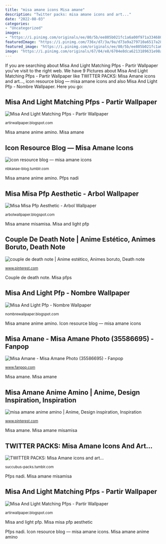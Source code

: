 ```yaml
---
title: "misa amane icons Misa amane"
description: "Twitter packs: misa amane icons and art..."
date: "2022-08-03"
categories:
- "Uncategorized"
images:
- "https://i.pinimg.com/originals/ee/80/5b/ee805b021fc1a6a00f971a334680313a.jpg"
featuredImage: "https://i.pinimg.com/736x/d7/3a/9a/d73a9a279710a6517a28185ae2ce3441.jpg"
featured_image: "https://i.pinimg.com/originals/ee/80/5b/ee805b021fc1a6a00f971a334680313a.jpg"
image: "https://i.pinimg.com/originals/67/04/e8/6704e8dca6213189631e98a3bb4369f7.jpg"
---
```


If you are searching about Misa And Light Matching Pfps - Partir Wallpaper you've visit to the right web. We have 9 Pictures about Misa And Light Matching Pfps - Partir Wallpaper like TWITTER PACKS: Misa Amane icons and art..., icon resource blog — misa amane icons and also Misa And Light Pfp - Nombre Wallpaper. Here you go:

## Misa And Light Matching Pfps - Partir Wallpaper

![Misa And Light Matching Pfps - Partir Wallpaper](https://i.pinimg.com/originals/17/5d/8a/175d8aebc912ad11ac414732f3aa5453.jpg "Misa misa pfp aesthetic")

<small>artirwallpaper.blogspot.com</small>

Misa amane anime amino. Misa amane

## Icon Resource Blog — Misa Amane Icons

![icon resource blog — misa amane icons](https://64.media.tumblr.com/b5f0bf22dc8c11210beae0b0fafdd8af/tumblr_onflw4qf001vbnv49o5_400.jpg "Misa and light matching pfps")

<small>nbkanae-blog.tumblr.com</small>

Misa amane anime amino. Pfps nadi

## Misa Misa Pfp Aesthetic - Arbol Wallpaper

![Misa Misa Pfp Aesthetic - Arbol Wallpaper](https://i.pinimg.com/originals/ee/80/5b/ee805b021fc1a6a00f971a334680313a.jpg "Misa amane misamisa")

<small>arbolwallpaper.blogspot.com</small>

Misa amane misamisa. Misa and light pfp

## Couple De Death Note | Anime Estético, Animes Boruto, Death Note

![couple de death note | Anime estético, Animes boruto, Death note](https://i.pinimg.com/originals/67/04/e8/6704e8dca6213189631e98a3bb4369f7.jpg "Icon resource blog — misa amane icons")

<small>www.pinterest.com</small>

Couple de death note. Misa pfps

## Misa And Light Pfp - Nombre Wallpaper

![Misa And Light Pfp - Nombre Wallpaper](https://i.pinimg.com/736x/d7/3a/9a/d73a9a279710a6517a28185ae2ce3441.jpg "Misa pfps")

<small>nombrewallpaper.blogspot.com</small>

Misa amane anime amino. Icon resource blog — misa amane icons

## Misa Amane - Misa Amane Photo (35586695) - Fanpop

![Misa Amane - Misa Amane Photo (35586695) - Fanpop](http://images6.fanpop.com/image/photos/35500000/Misa-Amane-misa-amane-35586695-2000-1423.jpg "Misa pfps")

<small>www.fanpop.com</small>

Misa amane. Misa amane

## Misa Amane Anime Amino | Anime, Design Inspiration, Inspiration

![misa amane anime amino | Anime, Design inspiration, Inspiration](https://i.pinimg.com/originals/b4/e1/20/b4e120e335c052854600aaac9de763d6.jpg "Misa amane death note fan anime godees fanpop chan monochrome konachan pixiv yande re zerochan respond edit")

<small>www.pinterest.com</small>

Misa amane. Misa amane misamisa

## TWITTER PACKS: Misa Amane Icons And Art...

![TWITTER PACKS: Misa Amane icons and art...](https://64.media.tumblr.com/59694ef270939154e36867fc58ba6e10/612ace83e38f5b91-41/s1280x1920/f8b2cf78fd4e1f66ab79fc04dead386755bb6a13.jpg "Misa and light pfp")

<small>succubus-packs.tumblr.com</small>

Pfps nadi. Misa amane misamisa

## Misa And Light Matching Pfps - Partir Wallpaper

![Misa And Light Matching Pfps - Partir Wallpaper](https://64.media.tumblr.com/bf9dda38d6e6dcdf8c8c3b15722cbdec/c26007055e63989e-73/s500x750/590cff25811698801508974531fda13bb4084bd4.jpg "Misa amane death note fan anime godees fanpop chan monochrome konachan pixiv yande re zerochan respond edit")

<small>artirwallpaper.blogspot.com</small>

Misa and light pfp. Misa misa pfp aesthetic

Pfps nadi. Icon resource blog — misa amane icons. Misa amane anime amino
